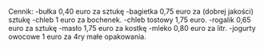 Cennik:
-bułka 0,40 euro za sztukę
-bagietka 0,75 euro za (dobrej jakości) sztukę
-chleb 1 euro za bochenek.
-chleb tostowy 1,75 euro.
-rogalik 0,65 euro za sztukę
-masło 1,75 euro za kostkę
-mleko 0,80 euro za litr.
-jogurty owocowe 1 euro za 4ry małe opakowania.
